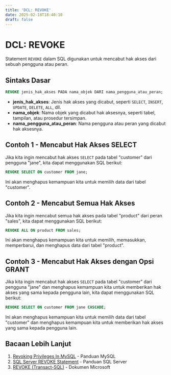 ```yaml
---
title: 'DCL: REVOKE'
date: 2025-02-18T18:40:10
draft: false
---
```


# DCL: REVOKE

Statement `REVOKE` dalam SQL digunakan untuk mencabut hak akses dari sebuah pengguna atau peran.

## Sintaks Dasar

```sql
REVOKE jenis_hak_akses PADA nama_objek DARI nama_pengguna_atau_peran;
```

- **jenis_hak_akses**: Jenis hak akses yang dicabut, seperti `SELECT`, `INSERT`, `UPDATE`, `DELETE`, `ALL`, dll.
- **nama_objek**: Nama objek yang dicabut hak aksesnya, seperti tabel, tampilan, atau prosedur tersimpan.
- **nama_pengguna_atau_peran**: Nama pengguna atau peran yang dicabut hak aksesnya.

## Contoh 1 - Mencabut Hak Akses SELECT

Jika kita ingin mencabut hak akses `SELECT` pada tabel "customer" dari pengguna "jane", kita dapat menggunakan SQL berikut:

```sql
REVOKE SELECT ON customer FROM jane;
```

Ini akan menghapus kemampuan kita untuk memilih data dari tabel "customer".

## Contoh 2 - Mencabut Semua Hak Akses

Jika kita ingin mencabut semua hak akses pada tabel "product" dari peran "sales", kita dapat menggunakan SQL berikut:

```sql
REVOKE ALL ON product FROM sales;
```

Ini akan menghapus kemampuan kita untuk memilih, memasukkan, memperbarui, dan menghapus data dari tabel "product".

## Contoh 3 - Mencabut Hak Akses dengan Opsi GRANT

Jika kita ingin mencabut hak akses `SELECT` pada tabel "customer" dari pengguna "jane" dan menghapus kemampuan kita untuk memberikan hak akses yang sama kepada pengguna lain, kita dapat menggunakan SQL berikut:

```sql
REVOKE SELECT ON customer FROM jane CASCADE;
```

Ini akan menghapus kemampuan kita untuk memilih data dari tabel "customer" dan menghapus kemampuan kita untuk memberikan hak akses yang sama kepada pengguna lain.

## Bacaan Lebih Lanjut

1. [Revoking Privileges In MySQL](https://www.mysqltutorial.org/mysql-revoke.aspx) - Panduan MySQL
2. [SQL Server REVOKE Statement](https://www.sqlservertutorial.net/sql-server-security/sql-server-revoke/) - Panduan SQL Server
3. [REVOKE (Transact-SQL)](https://docs.microsoft.com/en-us/sql/t-sql/statements/revoke-transact-sql?view=sql-server-ver15) - Dokumen Microsoft

